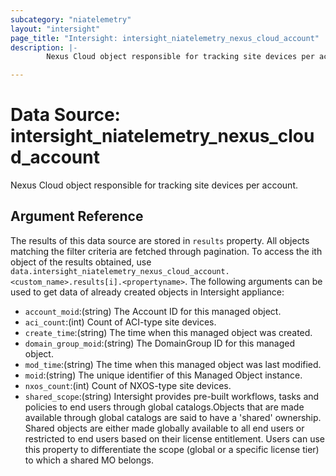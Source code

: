 ```yaml
---
subcategory: "niatelemetry"
layout: "intersight"
page_title: "Intersight: intersight_niatelemetry_nexus_cloud_account"
description: |-
        Nexus Cloud object responsible for tracking site devices per account.

---
```


# Data Source: intersight_niatelemetry_nexus_cloud_account
Nexus Cloud object responsible for tracking site devices per account.
## Argument Reference
The results of this data source are stored in `results` property.
All objects matching the filter criteria are fetched through pagination.
To access the ith object of the results obtained, use `data.intersight_niatelemetry_nexus_cloud_account.<custom_name>.results[i].<propertyname>`.
The following arguments can be used to get data of already created objects in Intersight appliance:
* `account_moid`:(string) The Account ID for this managed object. 
* `aci_count`:(int) Count of ACI-type site devices. 
* `create_time`:(string) The time when this managed object was created. 
* `domain_group_moid`:(string) The DomainGroup ID for this managed object. 
* `mod_time`:(string) The time when this managed object was last modified. 
* `moid`:(string) The unique identifier of this Managed Object instance. 
* `nxos_count`:(int) Count of NXOS-type site devices. 
* `shared_scope`:(string) Intersight provides pre-built workflows, tasks and policies to end users through global catalogs.Objects that are made available through global catalogs are said to have a 'shared' ownership. Shared objects are either made globally available to all end users or restricted to end users based on their license entitlement. Users can use this property to differentiate the scope (global or a specific license tier) to which a shared MO belongs. 
 
